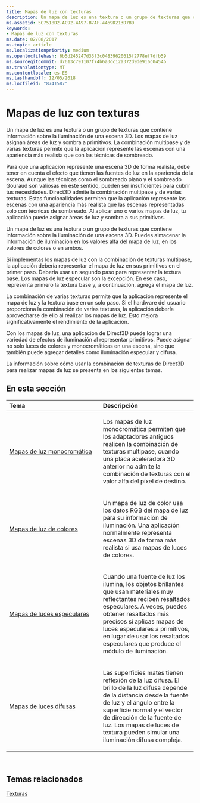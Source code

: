 ```yaml
---
title: Mapas de luz con texturas
description: Un mapa de luz es una textura o un grupo de texturas que contiene información sobre la iluminación de una escena 3D.
ms.assetid: 5C7518D2-AC92-4A97-B7AF-4469D213D7BD
keywords:
- Mapas de luz con texturas
ms.date: 02/08/2017
ms.topic: article
ms.localizationpriority: medium
ms.openlocfilehash: 6b5d245247d33f3c04839620615f2778ef7dfb59
ms.sourcegitcommit: d7613c791107f74b6a3dc12a372d9de916c0454b
ms.translationtype: MT
ms.contentlocale: es-ES
ms.lasthandoff: 12/05/2018
ms.locfileid: "8741587"
---
```

# <a name="light-mapping-with-textures"></a>Mapas de luz con texturas


Un mapa de luz es una textura o un grupo de texturas que contiene información sobre la iluminación de una escena 3D. Los mapas de luz asignan áreas de luz y sombra a primitivos. La combinación multipase y de varias texturas permite que la aplicación represente las escenas con una apariencia más realista que con las técnicas de sombreado.

Para que una aplicación represente una escena 3D de forma realista, debe tener en cuenta el efecto que tienen las fuentes de luz en la apariencia de la escena. Aunque las técnicas como el sombreado plano y el sombreado Gouraud son valiosas en este sentido, pueden ser insuficientes para cubrir tus necesidades. Direct3D admite la combinación multipase y de varias texturas. Estas funcionalidades permiten que la aplicación represente las escenas con una apariencia más realista que las escenas representadas solo con técnicas de sombreado. Al aplicar uno o varios mapas de luz, tu aplicación puede asignar áreas de luz y sombra a sus primitivos.

Un mapa de luz es una textura o un grupo de texturas que contiene información sobre la iluminación de una escena 3D. Puedes almacenar la información de iluminación en los valores alfa del mapa de luz, en los valores de colores o en ambos.

Si implementas los mapas de luz con la combinación de texturas multipase, la aplicación debería representar el mapa de luz en sus primitivos en el primer paso. Debería usar un segundo paso para representar la textura base. Los mapas de luz especular son la excepción. En ese caso, representa primero la textura base y, a continuación, agrega el mapa de luz.

La combinación de varias texturas permite que la aplicación represente el mapa de luz y la textura base en un solo paso. Si el hardware del usuario proporciona la combinación de varias texturas, la aplicación debería aprovecharse de ello al realizar los mapas de luz. Esto mejora significativamente el rendimiento de la aplicación.

Con los mapas de luz, una aplicación de Direct3D puede lograr una variedad de efectos de iluminación al representar primitivos. Puede asignar no solo luces de colores y monocromáticas en una escena, sino que también puede agregar detalles como iluminación especular y difusa.

La información sobre cómo usar la combinación de texturas de Direct3D para realizar mapas de luz se presenta en los siguientes temas.

## <a name="span-idin-this-sectionspanin-this-section"></a><span id="in-this-section"></span>En esta sección


<table>
<colgroup>
<col width="50%" />
<col width="50%" />
</colgroup>
<thead>
<tr class="header">
<th align="left">Tema</th>
<th align="left">Descripción</th>
</tr>
</thead>
<tbody>
<tr class="odd">
<td align="left"><p><a href="monochrome-light-maps.md">Mapas de luz monocromática</a></p></td>
<td align="left"><p>Los mapas de luz monocromática permiten que los adaptadores antiguos realicen la combinación de texturas multipase, cuando una placa aceleradora 3D anterior no admite la combinación de texturas con el valor alfa del píxel de destino.</p></td>
</tr>
<tr class="even">
<td align="left"><p><a href="color-light-maps.md">Mapas de luz de colores</a></p></td>
<td align="left"><p>Un mapa de luz de color usa los datos RGB del mapa de luz para su información de iluminación. Una aplicación normalmente representa escenas 3D de forma más realista si usa mapas de luces de colores.</p></td>
</tr>
<tr class="odd">
<td align="left"><p><a href="specular-light-maps.md">Mapas de luces especulares</a></p></td>
<td align="left"><p>Cuando una fuente de luz los ilumina, los objetos brillantes que usan materiales muy reflectantes reciben resaltados especulares. A veces, puedes obtener resaltados más precisos si aplicas mapas de luces especulares a primitivos, en lugar de usar los resaltados especulares que produce el módulo de iluminación.</p></td>
</tr>
<tr class="even">
<td align="left"><p><a href="diffuse-light-maps.md">Mapas de luces difusas</a></p></td>
<td align="left"><p>Las superficies mates tienen reflexión de la luz difusa. El brillo de la luz difusa depende de la distancia desde la fuente de luz y el ángulo entre la superficie normal y el vector de dirección de la fuente de luz. Los mapas de luces de textura pueden simular una iluminación difusa compleja.</p></td>
</tr>
</tbody>
</table>

 

## <a name="span-idrelated-topicsspanrelated-topics"></a><span id="related-topics"></span>Temas relacionados


[Texturas](textures.md)

 

 




